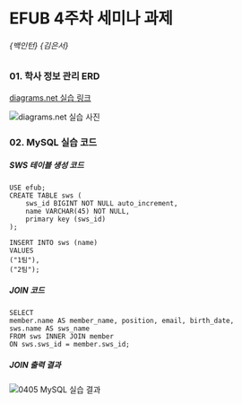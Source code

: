 # EFUB 4주차 세미나 과제

###### {백인턴} {김은서}



### 01. 학사 정보 관리 ERD

[diagrams.net 실습 링크](https://app.diagrams.net/#G1Dc6V8exQ2r4PyoHWqo_coXHqXALMt5f5)

![diagrams.net 실습 사진](https://user-images.githubusercontent.com/70934572/162755638-1ec4af6c-24a6-490e-9396-2de1020afd76.PNG)



### 02. MySQL 실습 코드

##### SWS 테이블 생성 코드

```
USE efub;
CREATE TABLE sws (
	sws_id BIGINT NOT NULL auto_increment,
    name VARCHAR(45) NOT NULL,
    primary key (sws_id)
);

INSERT INTO sws (name)
VALUES
("1팀"),
("2팀");
```



##### JOIN 코드

```
SELECT
member.name AS member_name, position, email, birth_date, 
sws.name AS sws_name
FROM sws INNER JOIN member
ON sws.sws_id = member.sws_id;
```



##### JOIN 출력 결과

![0405 MySQL 실습 결과](https://user-images.githubusercontent.com/70934572/161754171-50741183-be04-4843-a561-d372414b4628.PNG)
